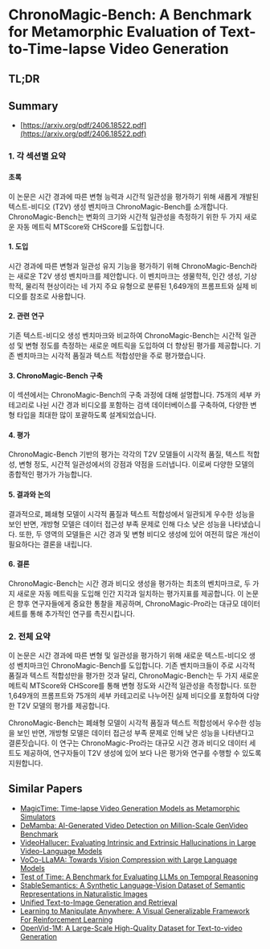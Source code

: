 # ChronoMagic-Bench: A Benchmark for Metamorphic Evaluation of Text-to-Time-lapse Video Generation
## TL;DR
## Summary
- [https://arxiv.org/pdf/2406.18522.pdf](https://arxiv.org/pdf/2406.18522.pdf)

### 1. 각 섹션별 요약

#### 초록
이 논문은 시간 경과에 따른 변형 능력과 시간적 일관성을 평가하기 위해 새롭게 개발된 텍스트-비디오 (T2V) 생성 벤치마크 ChronoMagic-Bench를 소개합니다. ChronoMagic-Bench는 변화의 크기와 시간적 일관성을 측정하기 위한 두 가지 새로운 자동 메트릭 MTScore와 CHScore를 도입합니다.

#### 1. 도입
시간 경과에 따른 변형과 일관성 유지 기능을 평가하기 위해 ChronoMagic-Bench라는 새로운 T2V 생성 벤치마크를 제안합니다. 이 벤치마크는 생물학적, 인간 생성, 기상학적, 물리적 현상이라는 네 가지 주요 유형으로 분류된 1,649개의 프롬프트와 실제 비디오를 참조로 사용합니다.

#### 2. 관련 연구
기존 텍스트-비디오 생성 벤치마크와 비교하여 ChronoMagic-Bench는 시간적 일관성 및 변형 정도를 측정하는 새로운 메트릭을 도입하여 더 향상된 평가를 제공합니다. 기존 벤치마크는 시각적 품질과 텍스트 적합성만을 주로 평가했습니다.

#### 3. ChronoMagic-Bench 구축
이 섹션에서는 ChronoMagic-Bench의 구축 과정에 대해 설명합니다. 75개의 세부 카테고리로 나뉜 시간 경과 비디오를 포함하는 검색 데이터베이스를 구축하여, 다양한 변형 타입을 최대한 많이 포괄하도록 설계되었습니다.

#### 4. 평가  
ChronoMagic-Bench 기반의 평가는 각각의 T2V 모델들이 시각적 품질, 텍스트 적합성, 변형 정도, 시간적 일관성에서의 강점과 약점을 드러냅니다. 이로써 다양한 모델의 종합적인 평가가 가능합니다.

#### 5. 결과와 논의
결과적으로, 폐쇄형 모델이 시각적 품질과 텍스트 적합성에서 일관되게 우수한 성능을 보인 반면, 개방형 모델은 데이터 접근성 부족 문제로 인해 다소 낮은 성능을 나타냈습니다. 또한, 두 영역의 모델들은 시간 경과 및 변형 비디오 생성에 있어 여전히 많은 개선이 필요하다는 결론을 내립니다.

#### 6. 결론
ChronoMagic-Bench는 시간 경과 비디오 생성을 평가하는 최초의 벤치마크로, 두 가지 새로운 자동 메트릭을 도입해 인간 지각과 일치하는 평가지표를 제공합니다. 이 논문은 향후 연구자들에게 중요한 통찰을 제공하며, ChronoMagic-Pro라는 대규모 데이터 세트를 통해 추가적인 연구를 촉진시킵니다.

### 2. 전체 요약

이 논문은 시간 경과에 따른 변형 및 일관성을 평가하기 위해 새로운 텍스트-비디오 생성 벤치마크인 ChronoMagic-Bench를 도입합니다. 기존 벤치마크들이 주로 시각적 품질과 텍스트 적합성만을 평가한 것과 달리, ChronoMagic-Bench는 두 가지 새로운 메트릭 MTScore와 CHScore를 통해 변형 정도와 시간적 일관성을 측정합니다. 또한 1,649개의 프롬프트와 75개의 세부 카테고리로 나누어진 실제 비디오를 포함하여 다양한 T2V 모델의 평가를 제공합니다.

ChronoMagic-Bench는 폐쇄형 모델이 시각적 품질과 텍스트 적합성에서 우수한 성능을 보인 반면, 개방형 모델은 데이터 접근성 부족 문제로 인해 낮은 성능을 나타낸다고 결론짓습니다. 이 연구는 ChronoMagic-Pro라는 대규모 시간 경과 비디오 데이터 세트도 제공하여, 연구자들이 T2V 생성에 있어 보다 나은 평가와 연구를 수행할 수 있도록 지원합니다.

## Similar Papers
- [MagicTime: Time-lapse Video Generation Models as Metamorphic Simulators](2404.05014.md)
- [DeMamba: AI-Generated Video Detection on Million-Scale GenVideo Benchmark](2405.19707.md)
- [VideoHallucer: Evaluating Intrinsic and Extrinsic Hallucinations in Large Video-Language Models](2406.16338.md)
- [VoCo-LLaMA: Towards Vision Compression with Large Language Models](2406.12275.md)
- [Test of Time: A Benchmark for Evaluating LLMs on Temporal Reasoning](2406.09170.md)
- [StableSemantics: A Synthetic Language-Vision Dataset of Semantic Representations in Naturalistic Images](2406.13735.md)
- [Unified Text-to-Image Generation and Retrieval](2406.05814.md)
- [Learning to Manipulate Anywhere: A Visual Generalizable Framework For Reinforcement Learning](2407.15815.md)
- [OpenVid-1M: A Large-Scale High-Quality Dataset for Text-to-video Generation](2407.02371.md)
